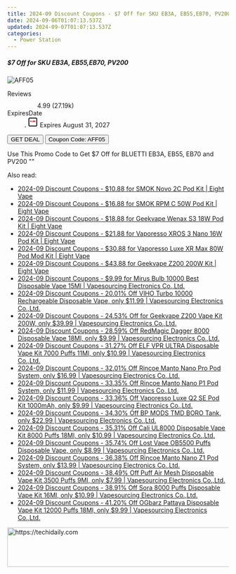 ```yaml
---
title: 2024-09 Discount Coupons - $7 Off for SKU EB3A, EB55,EB70, PV200 | BLUETTI AU
date: 2024-09-06T01:07:13.537Z
updated: 2024-09-07T01:07:13.537Z
categories:
  - Power Station
---
```



<div class="max-w-4xl mx-auto grid grid-cols-1 lg:max-w-5xl lg:gap-x-20 lg:grid-cols-2">
  <div class="relative p-3 col-start-1 row-start-1 flex flex-col-reverse rounded-lg bg-gradient-to-t from-black/75 via-black/0 sm:bg-none sm:row-start-2 sm:p-0 lg:row-start-1">
    <h5 class="mt-1 text-lg font-semibold text-white sm:text-slate-900 md:text-2xl dark:sm:text-white">$7 Off for SKU EB3A, EB55,EB70, PV200</h5>
  </div>
  
  <div class="col-start-1 col-end-3 row-start-1 grid gap-4 sm:mb-6 sm:grid-cols-4 lg:col-start-2 lg:row-span-6 lg:row-end-6 lg:mb-0 lg:gap-6">
      <img src="&quot;&quot;" onClick="javascript:window.open(decodeURIComponent('%22https%3A%2F%2Fwww.shareasale.com%2Fu.cfm%3Fd%3D1046560%26m%3D109567%26u%3D4338022%22'), '_blank');void(0);" alt="AFF05" class="h-60 w-full rounded-lg object-cover sm:col-span-2 sm:h-52 lg:col-span-full" loading="lazy" />
    
  </div>
  <dl class="row-start-2 mt-4 flex items-center text-xs font-medium sm:row-start-3 sm:mt-1 md:mt-2.5 lg:row-start-2">
    <dt class="sr-only">Reviews</dt>
    <dd class="flex items-center text-indigo-600 dark:text-indigo-400">
      <svg width="24" height="24" fill="none" aria-hidden="true" class="mr-1 stroke-current dark:stroke-indigo-500">
        <path d="m12 5 2 5h5l-4 4 2.103 5L12 16l-5.103 3L9 14l-4-4h5l2-5Z" stroke-width="2" stroke-linecap="round" stroke-linejoin="round" />
      </svg>
      <span>4.99 <span class="font-normal text-slate-400">(27.19k)</span></span>
    </dd>
    <dt class="sr-only">ExpiresDate</dt>
    <dd class="flex items-center">
      <svg width="2" height="2" aria-hidden="true" fill="currentColor" class="mx-3 text-slate-300">
        <circle cx="1" cy="1" r="1" />
      </svg>
      <svg width="24" height="24" viewBox="0 0 24 24" fill="none" stroke="currentColor" stroke-width="2">
        <rect x="3" y="3" width="18" height="18" rx="2" fill="#fff" />
        <path d="M6 10L18 10" stroke="red" stroke-width="2" fill="none" />
        <path d="M10 6L10 18" stroke="#fff" stroke-width="2" fill="none" />
      </svg>
      Expires August 31, 2027    </dd>
  </dl>
  <div class="col-start-1 row-start-3 mt-4 self-center sm:col-start-2 sm:row-span-2 sm:row-start-2 sm:mt-0 lg:col-start-1 lg:row-start-3 lg:row-end-4 lg:mt-6">
    <button type="button" onClick="javascript:window.open(decodeURIComponent('%22https%3A%2F%2Fwww.shareasale.com%2Fu.cfm%3Fd%3D1046560%26m%3D109567%26u%3D4338022%22'), '_blank');void(0);" class="rounded-lg bg-red-600 px-3 py-2 text-sm font-medium leading-6 text-white">GET DEAL</button>
    <button type="button" onClick="javascript:window.open(decodeURIComponent('%22https%3A%2F%2Fwww.shareasale.com%2Fu.cfm%3Fd%3D1046560%26m%3D109567%26u%3D4338022%22'), '_blank');void(0);" class="border-dashed border-2 border-indigo-600 bg-green-100 text-sm leading-6 font-medium py-2 px-3 rounded-lg">Coupon Code: AFF05</button>
  </div>
  <p class="col-start-1 mt-4 text-sm leading-6 sm:col-span-2 lg:col-span-1 lg:row-start-4 lg:mt-6 dark:text-slate-400">
    Use This Promo Code to Get $7 Off for BLUETTI EB3A, EB55, EB70 and PV200 
""  </p>
</div>
<span class="atpl-alsoreadstyle">Also read:</span>
<div><ul>
<li><a href="https://coupons.techidaily.com/coupon-1087689-share-59344-sale/"><u>2024-09 Discount Coupons - $10.88 for SMOK Novo 2C Pod Kit | Eight Vape</u></a></li>
<li><a href="https://coupons.techidaily.com/coupon-1087683-share-59344-sale/"><u>2024-09 Discount Coupons - $16.88 for SMOK RPM C 50W Pod Kit | Eight Vape</u></a></li>
<li><a href="https://coupons.techidaily.com/coupon-1086548-share-59344-sale/"><u>2024-09 Discount Coupons - $18.88 for Geekvape Wenax S3 18W Pod Kit | Eight Vape</u></a></li>
<li><a href="https://coupons.techidaily.com/coupon-1087685-share-59344-sale/"><u>2024-09 Discount Coupons - $21.88 for Vaporesso XROS 3 Nano 16W Pod Kit | Eight Vape</u></a></li>
<li><a href="https://coupons.techidaily.com/coupon-1087682-share-59344-sale/"><u>2024-09 Discount Coupons - $30.88 for Vaporesso Luxe XR Max 80W Pod Mod Kit | Eight Vape</u></a></li>
<li><a href="https://coupons.techidaily.com/coupon-1087690-share-59344-sale/"><u>2024-09 Discount Coupons - $43.88 for Geekvape Z200 200W Kit | Eight Vape</u></a></li>
<li><a href="https://coupons.techidaily.com/coupon-1086978-share-90958-sale/"><u>2024-09 Discount Coupons - $9.99 for Mirus Bulb 10000 Best Disposable Vape 15Ml | Vapesourcing Electronics Co.,Ltd.</u></a></li>
<li><a href="https://coupons.techidaily.com/coupon-1087677-share-90958-sale/"><u>2024-09 Discount Coupons - 20.01% Off VIHO Turbo 10000 Rechargeable Disposable Vape, only $11.99 | Vapesourcing Electronics Co.,Ltd.</u></a></li>
<li><a href="https://coupons.techidaily.com/coupon-1001005-share-90958-sale/"><u>2024-09 Discount Coupons - 24.53% Off for Geekvape Z200 Vape Kit 200W, only $39.99 | Vapesourcing Electronics Co.,Ltd.</u></a></li>
<li><a href="https://coupons.techidaily.com/coupon-1087678-share-90958-sale/"><u>2024-09 Discount Coupons - 28.59% Off RedMagic Dagger 8000 Disposable Vape 18Ml, only $9.99 | Vapesourcing Electronics Co.,Ltd.</u></a></li>
<li><a href="https://coupons.techidaily.com/coupon-1087456-share-90958-sale/"><u>2024-09 Discount Coupons - 31.27% Off ELF VPR ULTRA Disposable Vape Kit 7000 Puffs 11Ml, only $10.99 | Vapesourcing Electronics Co.,Ltd.</u></a></li>
<li><a href="https://coupons.techidaily.com/coupon-1087247-share-90958-sale/"><u>2024-09 Discount Coupons - 32.01% Off Rincoe Manto Nano Pro Pod System, only $16.99 | Vapesourcing Electronics Co.,Ltd.</u></a></li>
<li><a href="https://coupons.techidaily.com/coupon-1087245-share-90958-sale/"><u>2024-09 Discount Coupons - 33.35% Off Rincoe Manto Nano P1 Pod System, only $11.99 | Vapesourcing Electronics Co.,Ltd.</u></a></li>
<li><a href="https://coupons.techidaily.com/coupon-1054855-share-90958-sale/"><u>2024-09 Discount Coupons - 33.36% Off Vaporesso Luxe Q2 SE Pod Kit 1000mAh, only $9.99 | Vapesourcing Electronics Co.,Ltd.</u></a></li>
<li><a href="https://coupons.techidaily.com/coupon-1060430-share-90958-sale/"><u>2024-09 Discount Coupons - 34.30% Off BP MODS TMD BORO Tank, only $22.99 | Vapesourcing Electronics Co.,Ltd.</u></a></li>
<li><a href="https://coupons.techidaily.com/coupon-1058462-share-90958-sale/"><u>2024-09 Discount Coupons - 35.31% Off Cali UL8000 Disposable Vape Kit 8000 Puffs 18Ml, only $10.99 | Vapesourcing Electronics Co.,Ltd.</u></a></li>
<li><a href="https://coupons.techidaily.com/coupon-1086922-share-90958-sale/"><u>2024-09 Discount Coupons - 35.74% Off Lost Vape OB5500 Puffs Disposable Vape, only $8.99 | Vapesourcing Electronics Co.,Ltd.</u></a></li>
<li><a href="https://coupons.techidaily.com/coupon-1087246-share-90958-sale/"><u>2024-09 Discount Coupons - 36.38% Off Rincoe Manto Nano Z1 Pod System, only $13.99 | Vapesourcing Electronics Co.,Ltd.</u></a></li>
<li><a href="https://coupons.techidaily.com/coupon-1087128-share-90958-sale/"><u>2024-09 Discount Coupons - 38.49% Off Puff Air Mesh Disposable Vape Kit 3500 Puffs 9Ml, only $7.99 | Vapesourcing Electronics Co.,Ltd.</u></a></li>
<li><a href="https://coupons.techidaily.com/coupon-1030551-share-90958-sale/"><u>2024-09 Discount Coupons - 38.91% Off Sora 8000 Puffs Disposable Vape Kit 16Ml, only $10.99 | Vapesourcing Electronics Co.,Ltd.</u></a></li>
<li><a href="https://coupons.techidaily.com/coupon-1049652-share-90958-sale/"><u>2024-09 Discount Coupons - 41.20% Off OGbarz Pattaya Disposable Vape Kit 12000 Puffs 18Ml, only $9.99 | Vapesourcing Electronics Co.,Ltd.</u></a></li>
</ul></div>

<ins class="adsbygoogle"
      style="display:block"
      data-ad-client="ca-pub-7571918770474297"
      data-ad-slot="8358498916"
      data-ad-format="auto"
      data-full-width-responsive="true"></ins>
<!-- affiliate ads begin -->
<a href="https://unicoeye.pxf.io/c/5597632/2134228/18498" target="_top" id="2134228">
  <img src="//a.impactradius-go.com/display-ad/18498-2134228" border="0" alt="https://techidaily.com" width="728" height="90"/>
</a>
<img height="0" width="0" src="https://unicoeye.pxf.io/i/5597632/2134228/18498" style="position:absolute;visibility:hidden;" border="0" />
<!-- affiliate ads end -->